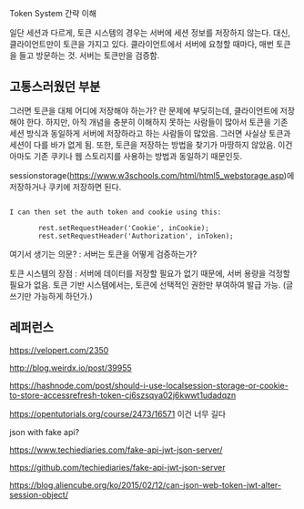 Token System 간략 이해

일단 세션과 다르게, 토큰 시스템의 경우는 서버에 세션 정보를 저장하지 않는다. 대신, 클라이언트만이 토큰을 가지고 있다. 클라이언트에서 서버에 요청할 때마다, 매번 토큰을 들고 방문하는 것. 서버는 토큰만을 검증함.



## 고통스러웠던 부분

그러면 토큰을 대체 어디에 저장해야 하는가? 란 문제에 부딪히는데, 클라이언트에 저장해야 한다. 하지만, 아직 개념을 충분히 이해하지 못하는 사람들이 많아서 토큰을 기존 세션 방식과 동일하게 서버에 저장하라고 하는 사람들이 많았음. 그러면 사실상 토큰과 세션이 다를 바가 없게 됨. 또한, 토큰을 저장하는 방법을 찾기가 마땅하지 않았음. 이건 아마도 기존 쿠키나 웹 스토리지를 사용하는 방법과 동일하기 때문인듯.

sessionstorage(https://www.w3schools.com/html/html5_webstorage.asp)에 저장하거나 쿠키에 저장하면 된다.

```

I can then set the auth token and cookie using this:

       rest.setRequestHeader('Cookie', inCookie);
       rest.setRequestHeader('Authorization', inToken);
```







여기서 생기는 의문? : 서버는 토큰을 어떻게 검증하는가? 



토큰 시스템의 장점 : 서버에 데이터를 저장할 필요가 없기 때문에, 서버 용량을 걱정할 필요가 없음. 토큰 기반 시스템에서는, 토큰에 선택적인 권한만 부여하여 발급 가능. (글쓰기만 가능하게 하던가.)





## 레퍼런스

https://velopert.com/2350

http://blog.weirdx.io/post/39955

https://hashnode.com/post/should-i-use-localsession-storage-or-cookie-to-store-accessrefresh-token-cj6szsqya02j6kwwt1udadqzn

https://opentutorials.org/course/2473/16571 이건 너무 길다



json with fake api?

https://www.techiediaries.com/fake-api-jwt-json-server/

https://github.com/techiediaries/fake-api-jwt-json-server

https://blog.aliencube.org/ko/2015/02/12/can-json-web-token-jwt-alter-session-object/